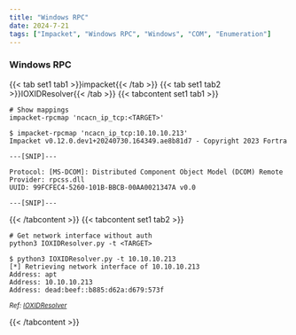 ```yaml
---
title: "Windows RPC"
date: 2024-7-21
tags: ["Impacket", "Windows RPC", "Windows", "COM", "Enumeration"]
---
```


### Windows RPC

{{< tab set1 tab1 >}}impacket{{< /tab >}}
{{< tab set1 tab2 >}}IOXIDResolver{{< /tab >}}
{{< tabcontent set1 tab1 >}}

```console
# Show mappings
impacket-rpcmap 'ncacn_ip_tcp:<TARGET>'
```

```console {class="sample-code"}
$ impacket-rpcmap 'ncacn_ip_tcp:10.10.10.213'
Impacket v0.12.0.dev1+20240730.164349.ae8b81d7 - Copyright 2023 Fortra

---[SNIP]---

Protocol: [MS-DCOM]: Distributed Component Object Model (DCOM) Remote
Provider: rpcss.dll
UUID: 99FCFEC4-5260-101B-BBCB-00AA0021347A v0.0

---[SNIP]---
```

{{< /tabcontent >}}
{{< tabcontent set1 tab2 >}}

```console
# Get network interface without auth
python3 IOXIDResolver.py -t <TARGET>
```

```console {class="sample-code"}
$ python3 IOXIDResolver.py -t 10.10.10.213
[*] Retrieving network interface of 10.10.10.213
Address: apt
Address: 10.10.10.213
Address: dead:beef::b885:d62a:d679:573f
```

<small>*Ref: [IOXIDResolver](https://github.com/mubix/IOXIDResolver)*</small>

{{< /tabcontent >}}

